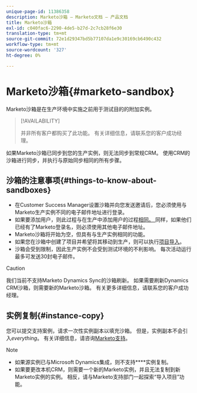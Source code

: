 ```yaml
---
unique-page-id: 11386358
description: Marketo沙箱 — Marketo文档 — 产品文档
title: Marketo沙箱
exl-id: c040fac6-2290-4de5-b27d-2c7cb28f6e30
translation-type: tm+mt
source-git-commit: 72e1d29347bd5b77107da1e9c30169cb6490c432
workflow-type: tm+mt
source-wordcount: '327'
ht-degree: 0%

---
```


# Marketo沙箱{#marketo-sandbox}

Marketo沙箱是在生产环境中实施之前用于测试目的的附加实例。

>[!AVAILABILITY]
>
>并非所有客户都购买了此功能。 有关详细信息，请联系您的客户成功经理。

如果Marketo沙箱已同步到您的生产实例，则无法同步到常规CRM。 使用CRM的沙箱进行同步，并执行与原始同步相同的所有步骤。

## 沙箱的注意事项{#things-to-know-about-sandboxes}

* 在Customer Success Manager设置沙箱并向您发送邀请后，您必须使用与Marketo生产实例不同的电子邮件地址进行登录。
* 如果要添加用户，则此过程与在生产中添加用户的过程[相同。 ](/help/marketo/product-docs/administration/users-and-roles/managing-marketo-users.md#create-users)同样，如果他们已经有了Marketo登录名，则必须使用其他电子邮件地址。
* Marketo沙箱将开始为空，但具有与生产实例相同的功能。
* 如果您在沙箱中创建了项目并希望将其移动到生产，则可以执行[项目导入](/help/marketo/product-docs/core-marketo-concepts/programs/working-with-programs/import-a-program.md)。
* 沙箱会受到限制，因此生产实例不会受到测试环境的不利影响。 每次活动运行最多可发送30封电子邮件。

>[!CAUTION]
>
>我们当前不支持Marketo Dynamics Sync的沙箱刷新。 如果需要刷新Dynamics CRM沙箱，则需要新的Marketo沙箱。 有关更多详细信息，请联系您的客户成功经理。

## 实例复制{#instance-copy}

您可以提交支持案例，请求一次性实例副本以填充沙箱。 但是，实例副本不会引入&#x200B;_everything_。 有关详细信息，请咨询[Marketo支持](https://nation.marketo.com/t5/Support/ct-p/Support)。

>[!NOTE]
>
>* 如果源实例已与Microsoft Dynamics集成，则不支持&#x200B;****&#x200B;实例复制。
>* 如果要更改本机CRM，则需要一个新的Marketo实例，并且无法复制到新Marketo实例的实例。 相反，请与Marketo支持部门一起探索“导入项目”功能。

